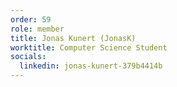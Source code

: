 ```yaml
---
order: 59
role: member
title: Jonas Kunert (JonasK)
worktitle: Computer Science Student
socials:
  linkedin: jonas-kunert-379b4414b
---
```

